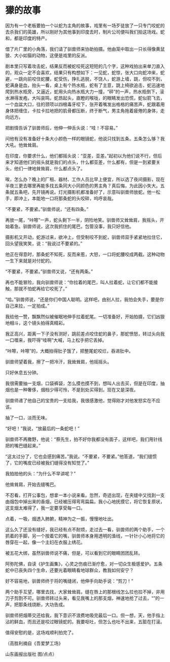 # 獴的故事

因为有一个老板要拍一个以蛇为主角的故事，戏里有一场歹徒放了一只专门咬蛇的去杀我们的英雄，所以刚好为其他事到印度去时，制片公司便叫我们拍这场戏。蛇和，都是印度的特产。 

借了片厂里的小角落，我们请了驯兽师来协助拍摄。他由笼中取出一只长得像黄鼠狼、大小如猫的动物，这便是戏里的反派。 

剧本里只写着攻击蛇，结果反而被蛇咬死这短短的几个字，这种戏拍出来单刀直入的，观众一定不会喜欢，结果只有构想如下：一见蛇，蛇惊，张大口向蛇冲来，蛇避，一跳向前咬住蛇腰，蛇受伤，挣扎逃脱，不饶人，蛇游上墙，跳，但咬不到，蛇满身是血，抬头一看，桌上有个热水瓶，蛇有了主意，跳上椅欲追击，蛇迅速地爬到热水瓶旁，又逼近，蛇用头向热水瓶大力一撞，“砰”的一声，热水瓶倒下，滚水淋得发疱，大叫哀鸣，蛇昂起头，直瞪的喉咙，的眼睛发出恐慌，蛇似箭飞去，一个血盆大口，往的颈项以四根毒牙咬下，张开着嘴发出格格的痛苦声，蛇跟着用身体把缠住，卡拉卡拉地把的肌骨都压断，终于断气，男主角拖着疲倦的身体，走向远方。 

把剧情告诉了驯兽师后，他伸一伸舌头说：“哇！不容易。” 

问他有没有准备好十条大小颜色一样的眼镜蛇，他说只找到五条。五条怎么够？我大吼。他耸耸肩。 

在印度，你要求什么，他们都摇头说：“亚差，亚差。”起初以为他们说不行，但后来才知道他们的摇头就是我们的点头，什么都亚差，什么都有，但是一到紧要关头，他们一律地耸耸肩，什么都点头了。 

唉，怎么办？晚上的厂租、器材、工作人员比早上便宜，所以选了夜间摄影，现在半夜三更去哪里再能多找五条同大小同颜色的男主角？真后悔，为此因小失大。五条就五条吧，先开镜再说。灯光摄影机都准备好了，示意叫驯兽师放蛇。他一松手，即冲上，本能地一口将那条蛇的头咬碎，呜呼哀哉。 

“不要紧，不要紧。”驯兽师说，“还有四条。” 

再放一尾，“咔嚓”一声，蛇头剩下一半，阴险地笑。驯兽师又耸耸肩，我摇头，开始着急。驯兽师说，这次我抓住的尾巴，包管没事，我只好信他。 

摄影机又开动，蛇游过来，欲冲上，但受制咬不到蛇，驯兽师双手紧紧地拉住它，回头望我笑笑，说：“我说过不要紧的。” 

他正在得意时，那条蛇不知死，反而来惹，大怒，一口将蛇腰咬成两截。这种动物一生下来就是对付蛇的。 

“不要紧，不要紧。”驯兽师又说，“还有两条。” 

再也不能冒险，我向驯兽师说：“你拉着的尾巴，叫人拉着蛇，让它们都不能接触，那就不怕蛇再给它咬死了。” 

“哈。”驯兽师说，“还是你们中国人聪明。这样吧，由别人拉，我怕会失手，要是你自己来拉，一定拍成。” 

我给他一赞，飘飘然似被催眠地伸手拉着蛇尾。一切准备好，开始拍摄，它们凶狠地相斗，这个镜头拍得真精彩。 

我正高兴，距离一下子没有测好，跳前差点咬住蛇的鼻子，那蛇愤怒，转过头向我一口噬来，我吓得“哇啊”大喊，马上松手把它丢掉。 

“咔嚓，咔嚓”的，大概拍得肚子饿了，把整尾蛇咬烂，吞进肚中。 

驯兽师望着我，擦了一把冷汗，我耸耸肩，他摇摇头。 

只好休息五分钟。 

我很需要抽一支烟，口袋裤袋，怎么摸也摸不到，想叫人出去买，但是在印度，抽烟也是一种奢侈，烟档少得可怜，不是到处买得到，现在又是深夜。 

驯兽师递了他自己的宝贵的一支给我，我很感激他，觉得刚才对他发怒实在不应该。 

抽了一口，淡而无味。 

“好吧！”我说，“放最后的一条蛇吧！” 

驯兽师不再撒野，他说：“蔡先生，拍不好你我都没有面子，这样吧，我们用针线把的嘴巴缝起来。” 

“这太过分了，它也会感到痛苦。”我说。“不要紧，不要紧。”他答道，“我们缝惯了，它的嘴皮已经被我们缝得没有知觉了。” 

我拍拍他的头：“为什么不早讲呢？” 

他耸耸肩，开始去缝嘴巴。 

不忍看，打开公事包，想拿一本小说来看。忽然，奇迹出现，在夹缝中又找到一支由烟包中掉出来的香烟，已经被压得弯弯扁扁。我小心地抚摸它，将它恢复原状，这支烟太难得了，我一定要享受每一口。 

点着，一吸，烟透入肺腑，精神为之一振，慢慢地吐出。 

这么久了还没有缝好，我已经有点不耐烦，走过去一看，驯兽师的两个助手，一个抓着的手脚，另一个按着它的嘴，驯兽师本身用透明的渔线，一针针小心地将它的唇穿在一起，像一个主妇在衣服上绣花。 

被五花大绑，虽然驯兽师说不痛，但是，可以看到它的眼睛团团乱转。 

阿弥陀佛，自读《护生画集》，心灵之伤痕已渐疗愈，对一切众生极感爱护。五条蛇中已丧失四个生命，还要光着眼睛看地球群众，教我如何安宁？ 

好不容易地，驯兽师终于将的嘴缝闭，他伸手向助手说：“剪刀！” 

两个助手互望，哪里去找，大家耸耸肩。缝在唇上的那根线怎么拉也拉不掉，非用刀子剪割不可。驯兽师转过头来，看见我嘴上的那支烟，神速地抢了过去，“”的一声，把那条线烧断，大功告成。 

驯兽师把烟蒂交还给我，我下意识不浪费地吸完最后一口。但一想，天，他手指上沾的鲜血，而且还是咬过眼镜蛇的。我要呕吐，但怎么也吐不出来，五脏在打滚。 

值得安慰的是，这场戏顺利拍完了。 

（高胜利摘自《吾爱梦工场》 

山东画报出版社 图/点点）